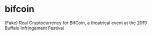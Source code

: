 # bifcoin
(Fake) Real Cryptocurrency for BifCoin, a theatrical event at the 2019 Buffalo Infringement Festival

